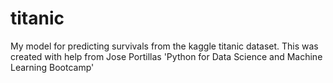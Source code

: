 # titanic
My model for predicting survivals from the kaggle titanic dataset. This was created with help from Jose Portillas 'Python for Data Science and Machine Learning Bootcamp'
